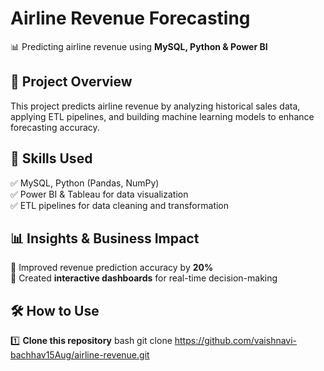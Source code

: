 # Airline Revenue Forecasting  
📊 Predicting airline revenue using **MySQL, Python & Power BI**  

## 🚀 Project Overview  
This project predicts airline revenue by analyzing historical sales data, applying ETL pipelines, and building machine learning models to enhance forecasting accuracy.  

## 📌 Skills Used  
✅ MySQL, Python (Pandas, NumPy)  
✅ Power BI & Tableau for data visualization  
✅ ETL pipelines for data cleaning and transformation  

## 📊 Insights & Business Impact  
🔹 Improved revenue prediction accuracy by **20%**  
🔹 Created **interactive dashboards** for real-time decision-making  

## 🛠 How to Use  
1️⃣ **Clone this repository** 
bash
git clone https://github.com/vaishnavi-bachhav15Aug/airline-revenue.git



